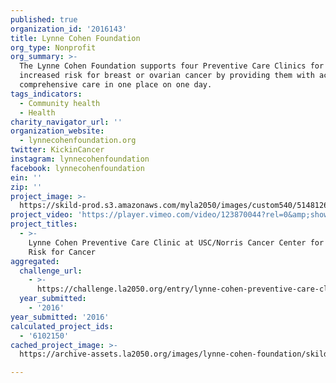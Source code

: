 ```yaml
---
published: true
organization_id: '2016143'
title: Lynne Cohen Foundation
org_type: Nonprofit
org_summary: >-
  The Lynne Cohen Foundation supports four Preventive Care Clinics for women at
  increased risk for breast or ovarian cancer by providing them with access to
  comprehensive care in one place on one day.
tags_indicators:
  - Community health
  - Health
charity_navigator_url: ''
organization_website:
  - lynnecohenfoundation.org
twitter: KickinCancer
instagram: lynnecohenfoundation
facebook: lynnecohenfoundation
ein: ''
zip: ''
project_image: >-
  https://skild-prod.s3.amazonaws.com/myla2050/images/custom540/5148126005741-team91.png
project_video: 'https://player.vimeo.com/video/123870044?rel=0&amp;showinfo=0'
project_titles:
  - >-
    Lynne Cohen Preventive Care Clinic at USC/Norris Cancer Center for Women at
    Risk for Cancer
aggregated:
  challenge_url:
    - >-
      https://challenge.la2050.org/entry/lynne-cohen-preventive-care-clinic-at-usc-norris-cancer-center-for-women-at-risk-for-cancer
  year_submitted:
    - '2016'
year_submitted: '2016'
calculated_project_ids:
  - '6102150'
cached_project_image: >-
  https://archive-assets.la2050.org/images/lynne-cohen-foundation/skild-prod.s3.amazonaws.com/myla2050/images/custom540/5148126005741-team91.png

---
```

